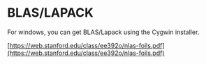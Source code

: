 # BLAS/LAPACK

For windows, you can get BLAS/Lapack using the Cygwin installer.

[https://web.stanford.edu/class/ee392o/nlas-foils.pdf](https://web.stanford.edu/class/ee392o/nlas-foils.pdf)

